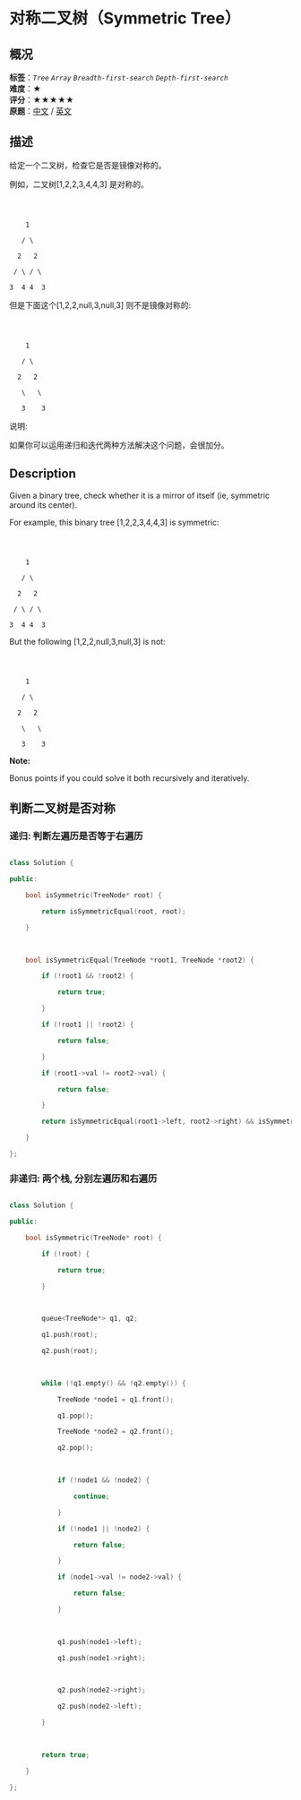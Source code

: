 # 对称二叉树（Symmetric Tree）
## 概况
**标签**：*`Tree`*  *`Array`*  *`Breadth-first-search`*  *`Depth-first-search`*<br>
**难度**：★<br>
**评分**：★★★★★<br>
**原题**：[中文](https://leetcode-cn.com/problems/symmetric-tree) / [英文](https://leetcode.com/problems/symmetric-tree)
## 描述

给定一个二叉树，检查它是否是镜像对称的。



例如，二叉树[1,2,2,3,4,4,3] 是对称的。

```



    1

   / \

  2   2

 / \ / \

3  4 4  3

```





但是下面这个[1,2,2,null,3,null,3] 则不是镜像对称的:

```



    1

   / \

  2   2

   \   \

   3    3

```





说明:



如果你可以运用递归和迭代两种方法解决这个问题，会很加分。



## Description

Given a binary tree, check whether it is a mirror of itself (ie, symmetric around its center).





For example, this binary tree [1,2,2,3,4,4,3] is symmetric:

```



    1

   / \

  2   2

 / \ / \

3  4 4  3

```







But the following [1,2,2,null,3,null,3]  is not:

```



    1

   / \

  2   2

   \   \

   3    3

```

**Note:**



Bonus points if you could solve it both recursively and iteratively.





## 判断二叉树是否对称

### 递归: 判断左遍历是否等于右遍历

```c++

class Solution {

public:

    bool isSymmetric(TreeNode* root) {

        return isSymmetricEqual(root, root);

    }

    

    bool isSymmetricEqual(TreeNode *root1, TreeNode *root2) {

        if (!root1 && !root2) {

            return true;

        }

        if (!root1 || !root2) {

            return false;

        }

        if (root1->val != root2->val) {

            return false;

        }

        return isSymmetricEqual(root1->left, root2->right) && isSymmetricEqual(root1->right, root2->left);

    }

};

```



### 非递归: 两个栈, 分别左遍历和右遍历

```c++

class Solution {

public:

    bool isSymmetric(TreeNode* root) {

        if (!root) {

            return true;

        }

        

        queue<TreeNode*> q1, q2;

        q1.push(root);

        q2.push(root);

        

        while (!q1.empty() && !q2.empty()) {

            TreeNode *node1 = q1.front();

            q1.pop();

            TreeNode *node2 = q2.front();

            q2.pop();

            

            if (!node1 && !node2) {

                continue;

            }

            if (!node1 || !node2) {

                return false;

            }

            if (node1->val != node2->val) {

                return false;

            }

            

            q1.push(node1->left);

            q1.push(node1->right);

            

            q2.push(node2->right);

            q2.push(node2->left);

        }

        

        return true;

    }

};

```